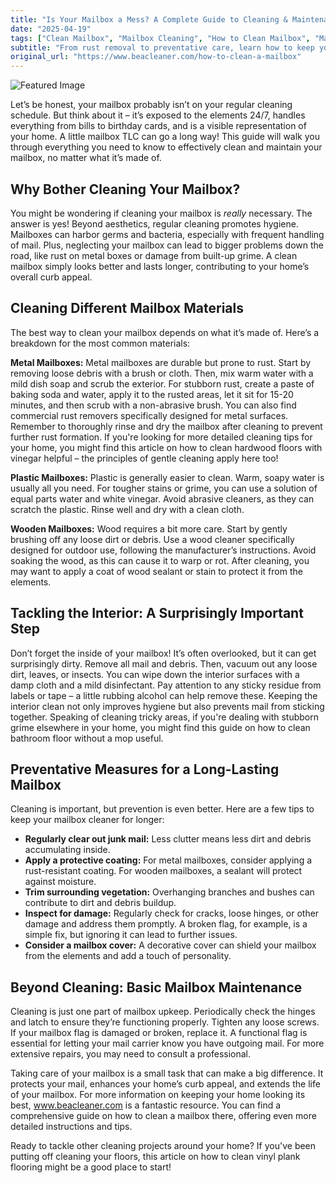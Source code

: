 ```yaml
---
title: "Is Your Mailbox a Mess? A Complete Guide to Cleaning & Maintenance"
date: "2025-04-19"
tags: ["Clean Mailbox", "Mailbox Cleaning", "How to Clean Mailbox", "Mailbox Maintenance", "Metal Mailbox", "Plastic Mailbox", "Rust Removal"]
subtitle: "From rust removal to preventative care, learn how to keep your mailbox looking its best – and why it matters."
original_url: "https://www.beacleaner.com/how-to-clean-a-mailbox"
---
```




![Featured Image](https://res.cloudinary.com/dnm0udlvz/image/upload/v1745047169/article_image_5_kstojy.jpg)

Let’s be honest, your mailbox probably isn’t on your regular cleaning schedule. But think about it – it’s exposed to the elements 24/7, handles everything from bills to birthday cards, and is a visible representation of your home. A little mailbox TLC can go a long way! This guide will walk you through everything you need to know to effectively clean and maintain your mailbox, no matter what it’s made of.

## Why Bother Cleaning Your Mailbox?

You might be wondering if cleaning your mailbox is *really* necessary. The answer is yes! Beyond aesthetics, regular cleaning promotes hygiene. Mailboxes can harbor germs and bacteria, especially with frequent handling of mail. Plus, neglecting your mailbox can lead to bigger problems down the road, like rust on metal boxes or damage from built-up grime. A clean mailbox simply looks better and lasts longer, contributing to your home’s overall curb appeal. 

## Cleaning Different Mailbox Materials

The best way to clean your mailbox depends on what it’s made of. Here’s a breakdown for the most common materials:

**Metal Mailboxes:** Metal mailboxes are durable but prone to rust. Start by removing loose debris with a brush or cloth. Then, mix warm water with a mild dish soap and scrub the exterior. For stubborn rust, create a paste of baking soda and water, apply it to the rusted areas, let it sit for 15-20 minutes, and then scrub with a non-abrasive brush. You can also find commercial rust removers specifically designed for metal surfaces. Remember to thoroughly rinse and dry the mailbox after cleaning to prevent further rust formation. If you're looking for more detailed cleaning tips for your home, you might find this article on how to clean hardwood floors with vinegar helpful – the principles of gentle cleaning apply here too!

**Plastic Mailboxes:** Plastic is generally easier to clean. Warm, soapy water is usually all you need. For tougher stains or grime, you can use a solution of equal parts water and white vinegar. Avoid abrasive cleaners, as they can scratch the plastic. Rinse well and dry with a clean cloth. 

**Wooden Mailboxes:** Wood requires a bit more care. Start by gently brushing off any loose dirt or debris. Use a wood cleaner specifically designed for outdoor use, following the manufacturer’s instructions. Avoid soaking the wood, as this can cause it to warp or rot. After cleaning, you may want to apply a coat of wood sealant or stain to protect it from the elements. 

## Tackling the Interior: A Surprisingly Important Step

Don’t forget the inside of your mailbox! It’s often overlooked, but it can get surprisingly dirty. Remove all mail and debris. Then, vacuum out any loose dirt, leaves, or insects. You can wipe down the interior surfaces with a damp cloth and a mild disinfectant. Pay attention to any sticky residue from labels or tape – a little rubbing alcohol can help remove these.  Keeping the interior clean not only improves hygiene but also prevents mail from sticking together. Speaking of cleaning tricky areas, if you're dealing with stubborn grime elsewhere in your home, you might find this guide on how to clean bathroom floor without a mop useful.

## Preventative Measures for a Long-Lasting Mailbox

Cleaning is important, but prevention is even better. Here are a few tips to keep your mailbox cleaner for longer:

*   **Regularly clear out junk mail:** Less clutter means less dirt and debris accumulating inside.
*   **Apply a protective coating:** For metal mailboxes, consider applying a rust-resistant coating. For wooden mailboxes, a sealant will protect against moisture.
*   **Trim surrounding vegetation:** Overhanging branches and bushes can contribute to dirt and debris buildup.
*   **Inspect for damage:** Regularly check for cracks, loose hinges, or other damage and address them promptly. A broken flag, for example, is a simple fix, but ignoring it can lead to further issues.
*   **Consider a mailbox cover:** A decorative cover can shield your mailbox from the elements and add a touch of personality.

## Beyond Cleaning: Basic Mailbox Maintenance

Cleaning is just one part of mailbox upkeep. Periodically check the hinges and latch to ensure they’re functioning properly. Tighten any loose screws. If your mailbox flag is damaged or broken, replace it. A functional flag is essential for letting your mail carrier know you have outgoing mail.  For more extensive repairs, you may need to consult a professional. 

Taking care of your mailbox is a small task that can make a big difference. It protects your mail, enhances your home’s curb appeal, and extends the life of your mailbox. For more information on keeping your home looking its best, www.beacleaner.com is a fantastic resource. You can find a comprehensive guide on how to clean a mailbox there, offering even more detailed instructions and tips. 

Ready to tackle other cleaning projects around your home? If you've been putting off cleaning your floors, this article on how to clean vinyl plank flooring might be a good place to start!